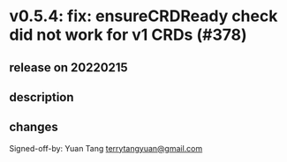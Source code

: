# v0.5.4: fix: ensureCRDReady check did not work for v1 CRDs (#378)

## release on 20220215
## description
## changes
Signed-off-by: Yuan Tang <a href="mailto:terrytangyuan@gmail.com">terrytangyuan@gmail.com</a>


